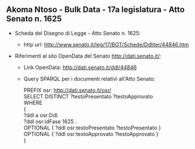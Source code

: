## Akoma Ntoso - Bulk Data - 17a legislatura - Atto Senato n. 1625 ##

* Scheda del Disegno di Legge - Atto Senato n. 1625:
	* http url: http://www.senato.it/leg/17/BGT/Schede/Ddliter/44846.htm

* Riferimenti al sito OpenData del Senato http://dati.senato.it/:
	* Link OpenData: http://dati.senato.it/ddl/44846
	* Query SPARQL per i documenti relativi all'Atto Senato:

        PREFIX osr: <http://dati.senato.it/osr/>  
		SELECT DISTINCT ?testoPresentato ?testoApprovato  
		WHERE  
		{  
		    ?ddl a osr:Ddl.  
		    ?ddl osr:idFase 1625 .  
		    OPTIONAL { ?ddl osr:testoPresentato ?testoPresentato }  
		    OPTIONAL { ?ddl osr:testoApprovato ?testoApprovato }  
		}
		